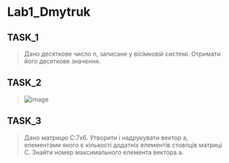 # Lab1_Dmytruk
## TASK_1
> Дано десяткове число n, записане у вісімковій системі. Отримати його десяткове значення.
## TASK_2
> ![image](https://user-images.githubusercontent.com/99320958/221344952-3a32fdc9-c055-4fe0-920c-63eb39354121.png)
## TASK_3
> Дано матрицю C:7x6. Утворити і надрукувати вектор a, елементами якого є кількості додатніх елементів стовпців матриці C. Знайти номер максимального елемента вектора a.
